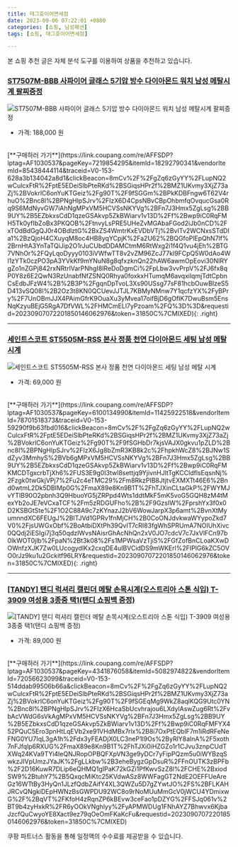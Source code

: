 ```yaml
---
title: 태그호이어면세점
date: 2023-09-06 07:22:01 +0800
categories: [쇼핑, 남성패션]
tags: [쇼핑, 태그호이어면세점]

---
```


본 쇼핑 추천 글은 자체 분석 도구를 이용하여 상품을 추천하고 있습니다.
### [ST7507M-BBB 사파이어 글래스 5기압 방수 다이아몬드 워치 남성 메탈시계 팔찌증정](https://link.coupang.com/re/AFFSDP?lptag=AF1030537&pageKey=7219854295&itemId=18292790341&vendorItemId=85438444114&traceid=V0-153-628a3b134042a8d1&clickBeacon=8mCv%2F%2FgZq6zGyYY%2FLupNQ2wCulcxFtR%2FptE5EDeiSlbPteRKd%2BSGiqsHPr2f%2BMZ1UKvmy3XjZ73aZj%2BVokrlC6onYuKTGeiz%2Fg90T%2F9fSGGm%2BPkKDBFngw6T62V4rhuO%2Bnc8l%2BPNgHlpSJrv%2FIzX6D4CpsNBvCBpOhbmfqOvqucGsa0Rq9S6MdNyvGW7iAhNgMPxVM5HCVSsNKYVg%2BFn7J3Hmx5ZgLsg%2BB9UY%2B5EZbkxsCdD1qzeGSAkvp5ZkBWiarv1v13D%2Ff%2Bwp9iC0RqFMH5Tk0yfIbZoBx3PKQOB%2FtnvyLsPRE5UHeZvMGAbaFGod2iJb0nCD%2FxTOdBdGgQJ0r4OBdlztG%2BxZS4WmtrKxEVDbVTj%2BvITv2WCNxsSTdDIa1%2BzQjoH4CXuyqM8oc4HB8yqYCpjK%2Fa2U62%2BQGfoPlEpQhN7lf%2BrnHtA3YnTaTQiJip2O1rJuCUbdDDAMCtmM6RtWxg2i1f4Q1vu4jEh%2BTG7VNhOr%2FQyLqoDyyy0103iVWfwTT8v2vZM96ZcJ77kl9FCpQ5W0dAo4Wl1zYTk0czPO3pA3YVkKf9mYNuN8g8qfxzknQn22hAW6awmOpEovi30NIRYgZo1nZGPj842rxNRtrlVarPNhgI8IReDoDgmCi%2FpLbw3vvPrpV%2FJ6fx8qP0Y8z6E2QwN3RzUnabfNfZSNQ0Rhya0foxkxHTumqM6avqxilqmjTdtCpbnCsEdbJFzW4%2B%2B3P%2FgqnDpTvoL3Xs90USsg77sF81hcbOuwBIzeS5D413vSQ08l%2B2Oz3t8KN0QCUevJJTJL7KBMyNMnw7Y1qcfzYX%2FyBPry%2F7UnOBmJJX4PAimGfrK9OuaXu3yMvea17oifBjD6gOfIK7DwuBsm5EnsNqKzyuBEjG5RgA7DfVWL%2FHMCmELl7yPzoam%2FQ%3D%3D&requestid=20230907072201850146062976&token=31850C%7CMIXED)
![ST7507M-BBB 사파이어 글래스 5기압 방수 다이아몬드 워치 남성 메탈시계 팔찌증정](https://ads-partners.coupang.com/image1/qBA8P7HTh-LjUYpPqPQHIFWMW57vvhWkhA9N6188-e-gKFCR_Uj1Jskcy4DS-J_Bnnya69arkpffRhbcUEyTNDVYF_MaM7IFqX6wy5ws1NXga8p1yeh4c9OSoe6uQYF9J1qfsIwaO_2vqUEIECwrMmpGoKgwdjAc8r4HqYaPbQMYKj3QR8J77xVWWwBCVKokdF_z5X5HFBLtxBPn8vk6_kTSP4lBAGcW1eeImZjrfQFizztfV-Ijs0OotOWwZso-SX8MSv8-1p--43adJgk0v2BvtENAaBnZGXaJKcpbVby2uW53WA==)
- 가격: 188,000 원
<br>
[**구매하러 가기**](https://link.coupang.com/re/AFFSDP?lptag=AF1030537&pageKey=7219854295&itemId=18292790341&vendorItemId=85438444114&traceid=V0-153-628a3b134042a8d1&clickBeacon=8mCv%2F%2FgZq6zGyYY%2FLupNQ2wCulcxFtR%2FptE5EDeiSlbPteRKd%2BSGiqsHPr2f%2BMZ1UKvmy3XjZ73aZj%2BVokrlC6onYuKTGeiz%2Fg90T%2F9fSGGm%2BPkKDBFngw6T62V4rhuO%2Bnc8l%2BPNgHlpSJrv%2FIzX6D4CpsNBvCBpOhbmfqOvqucGsa0Rq9S6MdNyvGW7iAhNgMPxVM5HCVSsNKYVg%2BFn7J3Hmx5ZgLsg%2BB9UY%2B5EZbkxsCdD1qzeGSAkvp5ZkBWiarv1v13D%2Ff%2Bwp9iC0RqFMH5Tk0yfIbZoBx3PKQOB%2FtnvyLsPRE5UHeZvMGAbaFGod2iJb0nCD%2FxTOdBdGgQJ0r4OBdlztG%2BxZS4WmtrKxEVDbVTj%2BvITv2WCNxsSTdDIa1%2BzQjoH4CXuyqM8oc4HB8yqYCpjK%2Fa2U62%2BQGfoPlEpQhN7lf%2BrnHtA3YnTaTQiJip2O1rJuCUbdDDAMCtmM6RtWxg2i1f4Q1vu4jEh%2BTG7VNhOr%2FQyLqoDyyy0103iVWfwTT8v2vZM96ZcJ77kl9FCpQ5W0dAo4Wl1zYTk0czPO3pA3YVkKf9mYNuN8g8qfxzknQn22hAW6awmOpEovi30NIRYgZo1nZGPj842rxNRtrlVarPNhgI8IReDoDgmCi%2FpLbw3vvPrpV%2FJ6fx8qP0Y8z6E2QwN3RzUnabfNfZSNQ0Rhya0foxkxHTumqM6avqxilqmjTdtCpbnCsEdbJFzW4%2B%2B3P%2FgqnDpTvoL3Xs90USsg77sF81hcbOuwBIzeS5D413vSQ08l%2B2Oz3t8KN0QCUevJJTJL7KBMyNMnw7Y1qcfzYX%2FyBPry%2F7UnOBmJJX4PAimGfrK9OuaXu3yMvea17oifBjD6gOfIK7DwuBsm5EnsNqKzyuBEjG5RgA7DfVWL%2FHMCmELl7yPzoam%2FQ%3D%3D&requestid=20230907072201850146062976&token=31850C%7CMIXED){: .right}
<br>

---

### [세인트스코트 ST5505M-RSS 본사 정품 천연 다이아몬드 세팅 남성 메탈 시계](https://link.coupang.com/re/AFFSDP?lptag=AF1030537&pageKey=6100134990&itemId=11425922518&vendorItemId=78701518373&traceid=V0-153-59290f9b63fbd016&clickBeacon=8mCv%2F%2FgZq6zGyYY%2FLupNQ2wCulcxFtR%2FptE5EDeiSlbPteRKd%2BSGiqsHPr2f%2BMZ1UKvmy3XjZ73aZj%2BVokrlC6onYuKTGeiz%2Fg90T%2F9fSGHbDr7kjsVAJX0gkvu1pZLD%2Bnc8l%2BPNgHlpSJrv%2FIzX6Jg8bZmR3KB8k2c%2FhpkhWcZ8%2BJNw1SdZyv3MmhyS%2BVb6gMPxVM5HCVSsNKYVg%2BFn7J3Hmx5ZgLsg%2BB9UY%2B5EZbkxsCdD1qzeGSAkvp5ZkBWiarv1v13D%2Ff%2Bwp9iC0RqFMKMCDTgxcrbTjXh6%2FUS3E9g0I3twl8settjq9YjivnHJltTgKCCldflsEqsnNj%2Fzgk0twGkjVPj7%2Fu2c4eTMC29%2Fm8RkzPIB8JtjtvEXMXTt46E6%2Bnd0wtmL2Dk5DBIMp0G%2FmaX89e8Kn9B1T%2FhTJXinCLtaGkP%2FWYMJvYTIB90O2pbnh3Q9HbuoYG5jZRPpd4Wts1ddtMkF5mK5voG5GQH8zM4tMexYb2oJE7eVCxaTCF%2Fm5zRDGUFho%2B%2F9GzsIW%2FprshYx3f0x0D2KSBGtSte%2F1O2C88A9c7zKYnazJ2bV6WowJarpX3p6amt%2BvnXtMyumnndXC6FEUgJ%2BlTJVd1GPRv1fnMjCH%2B0CoONJdvkwaWYypoZkd7V0%2FjsUWGxObf%2BoAtbiDXtPh39QvIT7cRI83fgWhSPRUmA7NOIUhXivc0QQdj2iESIgi7j3q50qdzIWvsNAisrGhAcNhQn2xV0JO7cdcV7c7JxVlFCn97b0IkWOT0jlb%2FpaN%2Bt3k08%2Fs1MPWsaVzTjiS%2FGfZofBnCLoaKXwDOWnfzXJK7Zw0LUcogydlKx2cxqDE4uIBVCidDS9mWKErl%2FIPlG6kZC5OVO0rJz9ku1u2Gckitf96LRY&requestid=20230907072201850146062976&token=31850C%7CMIXED)
![세인트스코트 ST5505M-RSS 본사 정품 천연 다이아몬드 세팅 남성 메탈 시계](https://ads-partners.coupang.com/image1/VPpeUPORaeC-bDsOVBWA7P6VtjB9BwqLXPV0AmvgDwBzlAfw1ksH_fSHj1AcayAlSUIOgnna6QgmV4-t98YE6-ngEXS6lYA4ODHkFBspUMh3M74qHLs-Azekoib_BG4U2pS1y6zTejGCTpKkIdMEMWdRWDuthP0FrRntf37ZpXBxvAYO4uXYAy0dbJw2jjQlWtwWSkVmpki_hmHZk1E1kgw3rZ4rKEia-5_zdA7YLi0wQG6Kp3vjp4OyI0fDFDLRLNOhbKw6SgPauN24RLFROnawVJOkDR89K_OjgKIVKEZaIiti)
- 가격: 69,000 원
<br>
[**구매하러 가기**](https://link.coupang.com/re/AFFSDP?lptag=AF1030537&pageKey=6100134990&itemId=11425922518&vendorItemId=78701518373&traceid=V0-153-59290f9b63fbd016&clickBeacon=8mCv%2F%2FgZq6zGyYY%2FLupNQ2wCulcxFtR%2FptE5EDeiSlbPteRKd%2BSGiqsHPr2f%2BMZ1UKvmy3XjZ73aZj%2BVokrlC6onYuKTGeiz%2Fg90T%2F9fSGHbDr7kjsVAJX0gkvu1pZLD%2Bnc8l%2BPNgHlpSJrv%2FIzX6Jg8bZmR3KB8k2c%2FhpkhWcZ8%2BJNw1SdZyv3MmhyS%2BVb6gMPxVM5HCVSsNKYVg%2BFn7J3Hmx5ZgLsg%2BB9UY%2B5EZbkxsCdD1qzeGSAkvp5ZkBWiarv1v13D%2Ff%2Bwp9iC0RqFMKMCDTgxcrbTjXh6%2FUS3E9g0I3twl8settjq9YjivnHJltTgKCCldflsEqsnNj%2Fzgk0twGkjVPj7%2Fu2c4eTMC29%2Fm8RkzPIB8JtjtvEXMXTt46E6%2Bnd0wtmL2Dk5DBIMp0G%2FmaX89e8Kn9B1T%2FhTJXinCLtaGkP%2FWYMJvYTIB90O2pbnh3Q9HbuoYG5jZRPpd4Wts1ddtMkF5mK5voG5GQH8zM4tMexYb2oJE7eVCxaTCF%2Fm5zRDGUFho%2B%2F9GzsIW%2FprshYx3f0x0D2KSBGtSte%2F1O2C88A9c7zKYnazJ2bV6WowJarpX3p6amt%2BvnXtMyumnndXC6FEUgJ%2BlTJVd1GPRv1fnMjCH%2B0CoONJdvkwaWYypoZkd7V0%2FjsUWGxObf%2BoAtbiDXtPh39QvIT7cRI83fgWhSPRUmA7NOIUhXivc0QQdj2iESIgi7j3q50qdzIWvsNAisrGhAcNhQn2xV0JO7cdcV7c7JxVlFCn97b0IkWOT0jlb%2FpaN%2Bt3k08%2Fs1MPWsaVzTjiS%2FGfZofBnCLoaKXwDOWnfzXJK7Zw0LUcogydlKx2cxqDE4uIBVCidDS9mWKErl%2FIPlG6kZC5OVO0rJz9ku1u2Gckitf96LRY&requestid=20230907072201850146062976&token=31850C%7CMIXED){: .right}
<br>

---

### [[TANDY] 탠디 럭셔리 캘린더 메탈 손목시계(오스트리아 스톤 식입) T-3909 여성용 3종중 택1(탠디 쇼핑백 증정)](https://link.coupang.com/re/AFFSDP?lptag=AF1030537&pageKey=4341876058&itemId=5082974822&vendorItemId=72056623099&traceid=V0-153-514ddab99506b66a&clickBeacon=8mCv%2F%2FgZq6zGyYY%2FLupNQ2wCulcxFtR%2FptE5EDeiSlbPteRKd%2BSGiqsHPr2f%2BMZ1UKvmy3XjZ73aZj%2BVokrlC6onYuKTGeiz%2Fg90T%2F9fSGEqMg9WkZ8aqlKQG9Utc0YN%2Bnc8l%2BPNgHlpSJrv%2FIzX6HcaSbUcvhrajou6LXdylAswZug6Rt%2FvbAcVWdG6sVkAgMPxVM5HCVSsNKYVg%2BFn7J3Hmx5ZgLsg%2BB9UY%2B5EZbkxsCdD1qzeGSAkvp5ZkBWiarv1v13D%2Ff%2Bwp9iC0RqFMFYX452PQuC5Ero3pnHtLqEVb2xe91VHdMBx7rlx%2B8i7OxPtEQblF7m1iRdRFeNeFNG0YU7IqL3gA1h%2Fdx3yFEADjX0LC3neP1l9Os%2ByRlY8alnA%2F5xoth7nFJfqlp6RXUG%2FmaX89e8Kn9B1T%2FhTJXi0iHZGZo1r1CJvu3znpCUdTXWq24KVa9TYi4IeQNJRopOPBQFXpVN3ge9yDCr7yFipPQzm5u0iWYBzqSwkzJIVpUmzJYaJK%2FgLLkbw%2B3eheBygzGpDsuR%2FFnOUTK3zBPFb%2F2D16KuwR7DLip6eQHMQ1gIPaK72kGZi1PfKwvSzZ8l%2FCHE%2BxiodSW9%2BtuhY7%2B5QxqcMiKtc25KVdwASz8WWFagGT2NdE2OEFFUeAreGz16WTtBy3HyQn1JLzfQdbZAifY4XL3QWZu5D7gZYwtJO%2FS%2BFLKAHJRCvQNgkiDEpHWNzBsGWPDU92WC8o9rNoMUuMmGcV0jWCU4YDmixwG%2F%2BqVT%2FKfoH4zRqnZP6kBEvw3ceFao1pDZYG%2FFSJq061v%2BT9b4zyHxkR%2FR6yOOkVNghlyy%2FyAPMWDUg1FNhAYZ7Bhwvx6KjbaJzcfQuCwyoYE8Xact9ez79qOeOmFKaKcFu&requestid=20230907072201850146062976&token=31850C%7CMIXED)
![[TANDY] 탠디 럭셔리 캘린더 메탈 손목시계(오스트리아 스톤 식입) T-3909 여성용 3종중 택1(탠디 쇼핑백 증정)](https://ads-partners.coupang.com/image1/7vDD62PxBwQIyplT7lf5rCqFt0WhIXuG6TqUszhLBlu0PDhDWWtx6AqND_z3qZ0E0V_W-eXsp_IVpiFHo8mpMiYUG-jdgxL6-jxyLV84EUWgrRmGKzkXteZ2OG21Nc3gg3ZUq5t1HWZxVg_Ph2CEDclDYdy08MFItxHtTd8NrwDfQqZGg8NIocfXuk8ISajx7JMFy4Kd9tm-0K513_50bSa4kdm1fcX5s-wfwEThqGwWqRgzz2e9X3bd5ePdbdhtd7OZDdV4Jfj_FKkSiHh2L3wRAHyuR58qmvyVI8Mm9afnAKJNcQ==)
- 가격: 89,000 원
<br>
[**구매하러 가기**](https://link.coupang.com/re/AFFSDP?lptag=AF1030537&pageKey=4341876058&itemId=5082974822&vendorItemId=72056623099&traceid=V0-153-514ddab99506b66a&clickBeacon=8mCv%2F%2FgZq6zGyYY%2FLupNQ2wCulcxFtR%2FptE5EDeiSlbPteRKd%2BSGiqsHPr2f%2BMZ1UKvmy3XjZ73aZj%2BVokrlC6onYuKTGeiz%2Fg90T%2F9fSGEqMg9WkZ8aqlKQG9Utc0YN%2Bnc8l%2BPNgHlpSJrv%2FIzX6HcaSbUcvhrajou6LXdylAswZug6Rt%2FvbAcVWdG6sVkAgMPxVM5HCVSsNKYVg%2BFn7J3Hmx5ZgLsg%2BB9UY%2B5EZbkxsCdD1qzeGSAkvp5ZkBWiarv1v13D%2Ff%2Bwp9iC0RqFMFYX452PQuC5Ero3pnHtLqEVb2xe91VHdMBx7rlx%2B8i7OxPtEQblF7m1iRdRFeNeFNG0YU7IqL3gA1h%2Fdx3yFEADjX0LC3neP1l9Os%2ByRlY8alnA%2F5xoth7nFJfqlp6RXUG%2FmaX89e8Kn9B1T%2FhTJXi0iHZGZo1r1CJvu3znpCUdTXWq24KVa9TYi4IeQNJRopOPBQFXpVN3ge9yDCr7yFipPQzm5u0iWYBzqSwkzJIVpUmzJYaJK%2FgLLkbw%2B3eheBygzGpDsuR%2FFnOUTK3zBPFb%2F2D16KuwR7DLip6eQHMQ1gIPaK72kGZi1PfKwvSzZ8l%2FCHE%2BxiodSW9%2BtuhY7%2B5QxqcMiKtc25KVdwASz8WWFagGT2NdE2OEFFUeAreGz16WTtBy3HyQn1JLzfQdbZAifY4XL3QWZu5D7gZYwtJO%2FS%2BFLKAHJRCvQNgkiDEpHWNzBsGWPDU92WC8o9rNoMUuMmGcV0jWCU4YDmixwG%2F%2BqVT%2FKfoH4zRqnZP6kBEvw3ceFao1pDZYG%2FFSJq061v%2BT9b4zyHxkR%2FR6yOOkVNghlyy%2FyAPMWDUg1FNhAYZ7Bhwvx6KjbaJzcfQuCwyoYE8Xact9ez79qOeOmFKaKcFu&requestid=20230907072201850146062976&token=31850C%7CMIXED)


쿠팡 파트너스 활동을 통해 일정액의 수수료를 제공받을 수 있습니다.
